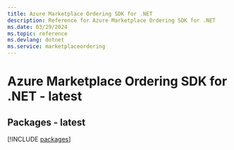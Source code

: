 ```yaml
---
title: Azure Marketplace Ordering SDK for .NET
description: Reference for Azure Marketplace Ordering SDK for .NET
ms.date: 03/29/2024
ms.topic: reference
ms.devlang: dotnet
ms.service: marketplaceordering
---
```

# Azure Marketplace Ordering SDK for .NET - latest
## Packages - latest
[!INCLUDE [packages](marketplace-ordering-index.md)]
